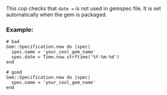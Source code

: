 This cop checks that `date =` is not used in gemspec file.
It is set automatically when the gem is packaged.

### Example:

    # bad
    Gem::Specification.new do |spec|
      spec.name = 'your_cool_gem_name'
      spec.date = Time.now.strftime('%Y-%m-%d')
    end

    # good
    Gem::Specification.new do |spec|
      spec.name = 'your_cool_gem_name'
    end
